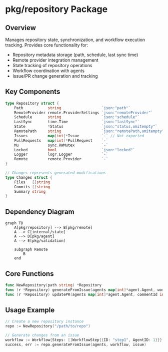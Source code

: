 # pkg/repository Package
## Overview
Manages repository state, synchronization, and workflow execution tracking. Provides core functionality for:
- Repository metadata storage (path, schedule, last sync time)
- Remote provider integration management
- State tracking of repository operations
- Workflow coordination with agents
- Issue/PR change generation and tracking

## Key Components
```go
type Repository struct {
    Path           string                  `json:"path"`
    RemoteProvider remote.ProviderSettings `json:"remoteProvider"`
    Schedule       string                  `json:"schedule"`
    LastSync       time.Time               `json:"lastSync"`
    State          *Status                 `json:"status,omitempty"`
    RemotePath     string                  `json:"remotePath,omitempty"`
    Issues         map[int]*Issue          `-` // Not exported
    PullRequests   map[int]*PullRequest    `-`
    Mu             sync.RWMutex            `-`
    Locked         bool                    `json:"locked"`
    Logger         logr.Logger             `-`
    Remote         remote.Provider         `-`
}

// Changes represents generated modifications
type Changes struct {
    Files   []string
    Commits []string
    Summary string
}
```

## Dependency Diagram
```mermaid
graph TD
    A[pkg/repository] --> B[pkg/remote]
    A --> C[internal/state]
    A --> D[pkg/agent]
    A --> E[pkg/validation]

    subgraph Remote
        B
    end
```

## Core Functions
```go
func NewRepository(path string) *Repository
func (r *Repository) generateFromIssue(agents map[int]*agent.Agent, workflow struct{ Steps []agent.WorkflowStep }, issue *Issue) (bool, error)
func (r *Repository) updatePR(agents map[int]*agent.Agent, commentId int64) error
```

## Usage Example
```go
// Create a new repository instance
repo := NewRepository("/path/to/repo")

// Generate changes from an issue
workflow := Workflow{Steps: []WorkflowStep{{ID: "step1", AgentID: 1}}}
success, err := repo.generateFromIssue(agents, workflow, issue)
```
